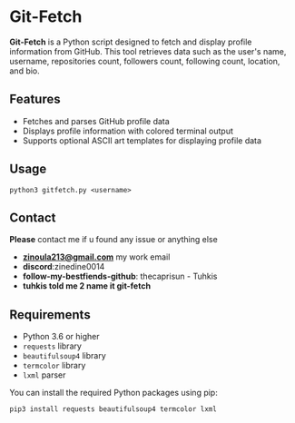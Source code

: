 # Git-Fetch

**Git-Fetch** is a Python script designed to fetch and display profile information from GitHub. This tool retrieves data such as the user's name, username, repositories count, followers count, following count, location, and bio.

## Features

- Fetches and parses GitHub profile data
- Displays profile information with colored terminal output
- Supports optional ASCII art templates for displaying profile data

## Usage
`python3 gitfetch.py <username>`

## Contact
**Please** contact me if u found any issue or anything else
- **zinoula213@gmail.com** my work email
- **discord**:zinedine0014
- **follow-my-bestfiends-github**: thecaprisun - Tuhkis
- **tuhkis told me 2 name it git-fetch**

## Requirements

- Python 3.6 or higher
- `requests` library
- `beautifulsoup4` library
- `termcolor` library
- `lxml` parser

You can install the required Python packages using pip:

```bash
pip3 install requests beautifulsoup4 termcolor lxml

